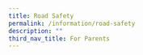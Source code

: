 ```yaml
---
title: Road Safety
permalink: /information/road-safety
description: ""
third_nav_title: For Parents
---
```

